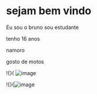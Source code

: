 # sejam bem vindo 

Eu sou o bruno sou estudante

tenho 16 anos

namoro

gosto de motos

!{}( ![image](https://github.com/bruno0p/bruninho/assets/160147746/fcc3c531-5c0a-49a2-bc2a-eaec5937cfd4)


!{}(![image](https://github.com/bruno0p/bruninho/assets/160147746/b7312458-61e5-4cf5-872c-5ef897bd65e0)
